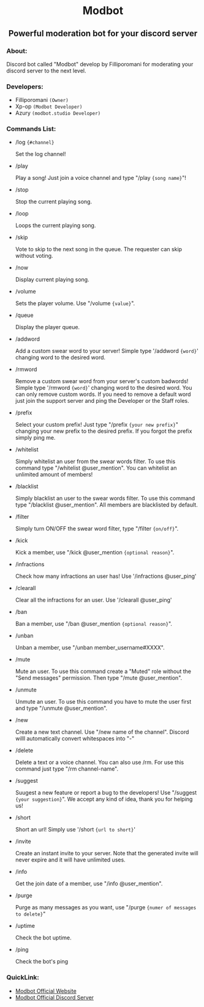 <div align="center">
  <h1>Modbot</h1>
  <h2>Powerful moderation bot for your discord server</h2>
</div>

### About:
Discord bot called "Modbot" develop by Filliporomani for moderating your discord server to the next level.

### Developers:
- Filliporomani `(Owner)`
- Xp-op `(Modbot Developer)`
- Azury `(modbot.studio Developer)`

### Commands List:

- /log `{#channel}`

	Set the log channel!

- /play

	Play a song! Just join a voice channel and type "/play `{song name}`"!

- /stop

	Stop the current playing song.

- /loop

	Loops the current playing song.

- /skip

	Vote to skip to the next song in the queue. The requester can skip without voting.

- /now

	Display current playing song.

- /volume

	Sets the player volume. Use "/volume `{value}`".

- /queue

	Display the player queue.

- /addword

	Add a custom swear word to your server! Simple type '/addword `{word}`' changing word to the desired word.

- /rmword

	Remove a custom swear word from your server's custom badwords! Simple type '/rmword `{word}`' changing word to the desired word. You can only remove custom words. If you need to remove a default word just join the support server and ping the Developer or the Staff roles.

- /prefix

	Select your custom prefix! Just type "/prefix `{your new prefix}`" changing your new prefix to the desired prefix. If you forgot the prefix simply ping me.

- /whitelist

	Simply whitelist an user from the swear words filter. To use this command type "/whitelist @user_mention". You can whitelist an unlimited amount of members!

- /blacklist

	Simply blacklist an user to the swear words filter. To use this command type "/blacklist @user_mention". All members are blacklisted by default.

- /filter

	Simply turn ON/OFF the swear word filter, type "/filter `{on/off}`".

- /kick

	Kick a member, use "/kick @user_mention `{optional reason}`".

- /infractions

	Check how many infractions an user has! Use '/infractions @user_ping'

- /clearall

	Clear all the infractions for an user. Use '/clearall @user_ping'

- /ban

	Ban a member, use "/ban @user_mention `{optional reason}`".

- /unban

	Unban a member, use "/unban member_username#XXXX".

- /mute

	Mute an user. To use this command create a "Muted" role without the "Send messages" permission. Then type "/mute @user_mention".

- /unmute

	Unmute an user. To use this command you have to mute the user first and type "/unmute @user_mention".

- /new

	Create a new text channel. Use "/new name of the channel". Discord willl automatically convert whitespaces into "-"

- /delete

	Delete a text or a voice channel. You can also use /rm. For use this command just type "/rm channel-name".

- /suggest

	Suugest a new feature or report a bug to the developers! Use "/suggest `{your suggestion}`". We accept any kind of idea, thank you for helping us!

- /short

	Short an url! Simply use '/short `{url to short}`'

- /invite

	Create an instant invite to your server. Note that the generated invite will never expire and it will have unlimited uses.

- /info

	Get the join date of a member, use "/info @user_mention".

- /purge

	Purge as many messages as you want, use "/purge `{numer of messages to delete}`"

- /uptime

	Check the bot uptime.

- /ping

	Check the bot's ping

### QuickLink:
- [Modbot Official Website](https://modbot.studio)
- [Modbot Official Discord Server](https://discord.gg/ffQPwrrG)
